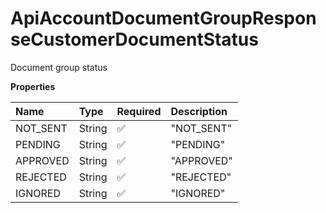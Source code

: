 # ApiAccountDocumentGroupResponseCustomerDocumentStatus

Document group status

**Properties**

| Name     | Type   | Required | Description |
| :------- | :----- | :------- | :---------- |
| NOT_SENT | String | ✅       | "NOT_SENT"  |
| PENDING  | String | ✅       | "PENDING"   |
| APPROVED | String | ✅       | "APPROVED"  |
| REJECTED | String | ✅       | "REJECTED"  |
| IGNORED  | String | ✅       | "IGNORED"   |

<!-- This file was generated by liblab | https://liblab.com/ -->
